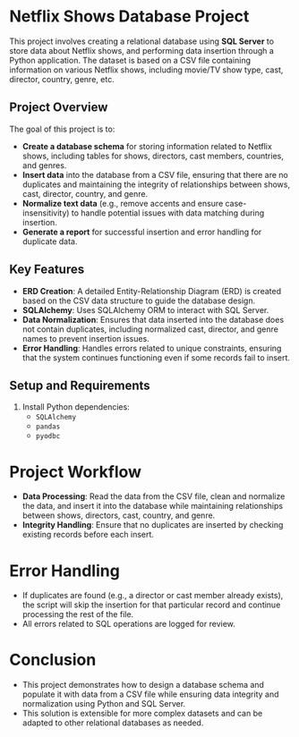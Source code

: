 # Netflix Shows Database Project

This project involves creating a relational database using **SQL Server** to store data about Netflix shows, and performing data insertion through a Python application. The dataset is based on a CSV file containing information on various Netflix shows, including movie/TV show type, cast, director, country, genre, etc.

## **Project Overview**

The goal of this project is to:
- **Create a database schema** for storing information related to Netflix shows, including tables for shows, directors, cast members, countries, and genres.
- **Insert data** into the database from a CSV file, ensuring that there are no duplicates and maintaining the integrity of relationships between shows, cast, director, country, and genre.
- **Normalize text data** (e.g., remove accents and ensure case-insensitivity) to handle potential issues with data matching during insertion.
- **Generate a report** for successful insertion and error handling for duplicate data.

## **Key Features**
- **ERD Creation**: A detailed Entity-Relationship Diagram (ERD) is created based on the CSV data structure to guide the database design.
- **SQLAlchemy**: Uses SQLAlchemy ORM to interact with SQL Server.
- **Data Normalization**: Ensures that data inserted into the database does not contain duplicates, including normalized cast, director, and genre names to prevent insertion issues.
- **Error Handling**: Handles errors related to unique constraints, ensuring that the system continues functioning even if some records fail to insert.
  
## **Setup and Requirements**

1. Install Python dependencies:
    - `SQLAlchemy`
    - `pandas`
    - `pyodbc`

# **Project Workflow**

 - **Data Processing**: Read the data from the CSV file, clean and normalize the data, and insert it into the database while maintaining relationships between shows, directors, cast, country, and genre.
 - **Integrity Handling**: Ensure that no duplicates are inserted by checking existing records before each insert.

# **Error Handling**
 - If duplicates are found (e.g., a director or cast member already exists), the script will skip the insertion for that particular record and continue processing the rest of the file.
 - All errors related to SQL operations are logged for review.
# **Conclusion**
 - This project demonstrates how to design a database schema and populate it with data from a CSV file while ensuring data integrity and normalization using Python and SQL Server. 
 - This solution is extensible for more complex datasets and can be adapted to other relational databases as needed.
